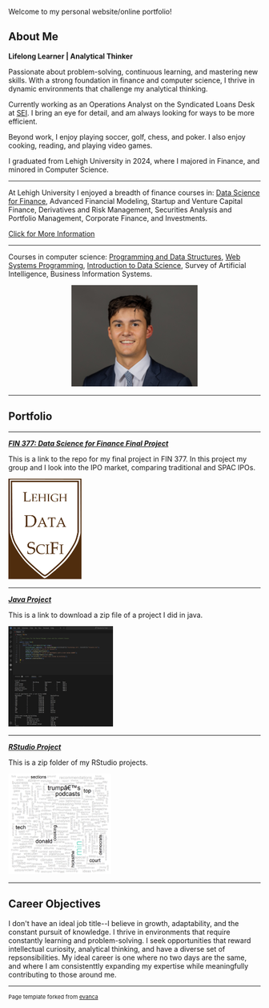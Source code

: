 Welcome to my personal website/online portfolio!

## About Me

**Lifelong Learner | Analytical Thinker**

Passionate about problem-solving, continuous learning, and mastering new skills. With a strong foundation in finance and computer science, I thrive in dynamic environments that challenge my analytical thinking.

Currently working as an Operations Analyst on the Syndicated Loans Desk at [SEI](https://www.seic.com/). I bring an eye for detail, and am always looking for ways to be more efficient. 

Beyond work, I enjoy playing soccer, golf, chess, and poker. I also enjoy cooking, reading, and playing video games.

I graduated from Lehigh University in 2024, where I majored in Finance, and minored in Computer Science.

---

At Lehigh University I enjoyed a breadth of finance courses in: [Data Science for Finance](https://ledatascifi.github.io/ledatascifi-2024/content/frontpage.html), Advanced Financial Modeling, Startup and Venture Capital Finance, Derivatives and Risk Management, Securities Analysis and Portfolio Management, Corporate Finance, and Investments. 

[Click for More Information](https://catalog.lehigh.edu/coursesprogramsandcurricula/businessandeconomics/finance/#courseinventory)

---

Courses in computer science: [Programming and Data Structures](https://engineering.lehigh.edu/cse/academics/course-index/cse-17-programming-and-data-structures-3), [Web Systems Programming](https://engineering.lehigh.edu/cse/academics/course-index/cse-264-web-systems-programming-3), [Introduction to Data Science](https://engineering.lehigh.edu/cse/academics/course-index/cse-160-introduction-data-science-3), Survey of Artificial Intelligence, Business Information Systems.

<!-- Upload your own photo and change the path -->

<p style="text-align:center;">
  <img class="img-circle" src="/images/Headshot.jpg" width="50%">
</p>

---

## Portfolio

---

_**[FIN 377: Data Science for Finance Final Project](https://github.com/ZiggyFloydLee/FIN377-FinalProject-Team12)**_

This is a link to the repo for my final project in FIN 377. In this project my group and I look into the IPO market, comparing traditional and SPAC IPOs.

<img src="/images/FIN377Logo.png" height= "200"/>

---

_**[Java Project](/portfolio/Java.zip)**_

This is a link to download a zip file of a project I did in java.

<img src="/images/JavaProjectScreenshot.png" height= "200"/>

---

_**[RStudio Project](/portfolio/R.zip)**_

This is a zip folder of my RStudio projects.

<img src="/images/NYTWordCloud.png" height="200"/>

---

## Career Objectives

I don't have an ideal job title--I believe in growth, adaptability, and the constant pursuit of knowledge. I thrive in environments that require constantly learning and problem-solving. I seek opportunities that reward intellectual curiosity, analytical thinking, and have a diverse set of repsonsibilities. My ideal career is one where no two days are the same, and where I am consistenttly expanding my expertise while meaningfully contributing to those around me.

---
<p style="font-size:11px">Page template forked from <a href="https://github.com/evanca/quick-portfolio">evanca</a></p>
<!-- Remove above link if you don't want to attibute -->
